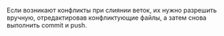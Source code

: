 Если возникают конфликты при слиянии веток, их нужно разрешить вручную, отредактировав конфликтующие файлы, а затем снова выполнить commit и push.